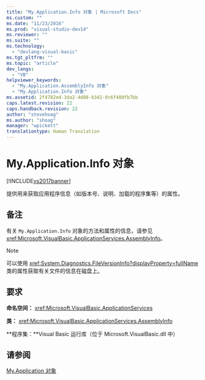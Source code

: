 ```yaml
---
title: "My.Application.Info 对象 | Microsoft Docs"
ms.custom: ""
ms.date: "11/23/2016"
ms.prod: "visual-studio-dev14"
ms.reviewer: ""
ms.suite: ""
ms.technology: 
  - "devlang-visual-basic"
ms.tgt_pltfrm: ""
ms.topic: "article"
dev_langs: 
  - "VB"
helpviewer_keywords: 
  - "My.Application.AssemblyInfo 对象"
  - "My.Application.Info 对象"
ms.assetid: 2f4782ed-3da2-4d88-b341-0c6f480fb7bb
caps.latest.revision: 22
caps.handback.revision: 22
author: "stevehoag"
ms.author: "shoag"
manager: "wpickett"
translationtype: Human Translation
---
```

# My.Application.Info 对象
[!INCLUDE[vs2017banner](../../../csharp/includes/vs2017banner.md)]

提供用来获取应用程序信息（如版本号、说明、加载的程序集等）的属性。  
  
## 备注  
 有关 `My.Application.Info` 对象的方法和属性的信息，请参见 <xref:Microsoft.VisualBasic.ApplicationServices.AssemblyInfo>。  
  
> [!NOTE]
>  可以使用 <xref:System.Diagnostics.FileVersionInfo?displayProperty=fullName> 类的属性获取有关文件的信息在磁盘上。  
  
## 要求  
 **命名空间：** <xref:Microsoft.VisualBasic.ApplicationServices>  
  
 **类：** <xref:Microsoft.VisualBasic.ApplicationServices.AssemblyInfo>  
  
 **程序集：**Visual Basic 运行库（位于 Microsoft.VisualBasic.dll 中）  
  
## 请参阅  
 [My.Application 对象](../../../visual-basic/language-reference/objects/my-application-object.md)